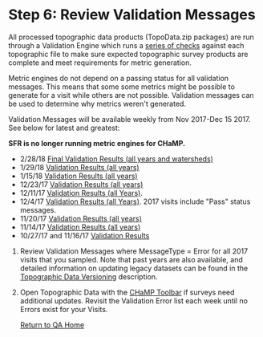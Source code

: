 # Step 6: Review Validation Messages

All processed topographic data products (TopoData.zip packages) are run through a Validation Engine which runs a [series of checks](https://docs.google.com/spreadsheets/d/1nlVYtqw8S5gsp83_EXSj4BD0Wmtc4AYBp5RUGWdCJGw/edit#gid=584951703) against each topographic file to make sure expected topographic survey products are complete and meet requirements for metric generation.  

Metric engines do not depend on a passing status for all validation messages.  This means that some some metrics might be possible to generate for a visit while others are not possible.  Validation messages can be used to determine why metrics weren't generated.

Validation Messages will be available weekly from Nov 2017-Dec 15 2017. See below for latest and greatest:


**SFR is no longer running metric engines for CHaMP.**   

* 2/28/18 [Final Validation Results (all years and watersheds)](https://docs.google.com/spreadsheets/d/1MnZv0GpK7_gYD2FBjYOKpxqB4HhZlccHsJ5awJyXn30/edit?usp=sharing)  
* 1/29/18 [Validation Results (all years)](https://docs.google.com/spreadsheets/d/1QR2M0liivCKliEw_rP1gS1vab69XK9CHZTcUVSxB1Ns/edit?usp=sharing)
* 1/15/18 [Validation Results (all years)](https://docs.google.com/spreadsheets/d/1MGR_SGYBIrheNzmJ84EasVuEngVDTV_tQ9DWVhd5HUc/edit?usp=sharing)
* 12/23/17  [Validation Results (all years)](https://docs.google.com/spreadsheets/d/1Eo0bCXDp3_r1rihdP4-2y-RgQQQnqLZk676z113WYLk/edit?usp=sharing)
* 12/11/17 [Validation Results (all Years)](https://docs.google.com/spreadsheets/d/13oQxRgN9Hmoj2wwkvxE7g3Flx4MkUV9hJ4A9VhaefB4/edit?usp=sharing).
* 12/4/17 [Validation Results (all Years)](https://docs.google.com/spreadsheets/d/1B3l4C8So9wMN7K3OvlLa7MwW-IduKXwLu4545SkS7bc/edit?usp=sharing). 2017 visits include "Pass" status messages.
* 11/20/17 [Validation Results (all years)](https://docs.google.com/spreadsheets/d/1xUy_tBL8shNynXUYGCnwQj2HfH_CsDD9FNhvhbNw9mk/edit?usp=sharing)
* 11/14/17 [Validation Results (all years)](https://docs.google.com/spreadsheets/d/1uy0vW2US9ZkshpHj7ArrEEtoFq1zDTSmo9hdItMTvcA/edit?usp=sharing)  
* 10/27/17 and 11/16/17 [Validation Results](https://docs.google.com/spreadsheets/d/1R-qc3nZK2_BSg_DiEfR9BJLpmUTJ3TisX1SKqkrXSzg/edit?usp=sharing)

1. Review Validation Messages where MessageType = Error for all 2017 visits that you sampled.  Note that past years are also available, and detailed information on updating legacy datasets can be found in the [Topographic Data Versioning](QA_Updates_pre2017surveys.md) description. 

2. Open Topographic Data with the [CHaMP Toolbar](champtools.northarrowresearch.com) if surveys need additional updates.  Revisit the Validation Error list each week until no Errors exist for your Visits.

   [Return to QA Home](QAMain.md)







